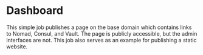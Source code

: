 # Dashboard

This simple job publishes a page on the base domain which contains links to Nomad, Consul, and Vault. The page is publicly accessible, but the admin interfaces are not. This job also serves as an example for publishing a static website.